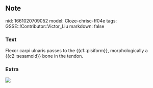 ## Note
nid: 1661020709052
model: Cloze-chrisc-ff04e
tags: GSSE::!Contributor::Victor_Liu
markdown: false

### Text
Flexor carpi ulnaris passes to the {{c1::pisiform}}, morphologically a {{c2::sesamoid}} bone in the tendon.

### Extra
<img src="paste-233a8a78392afcffe06be3f9673073e1503882b3.jpg">
